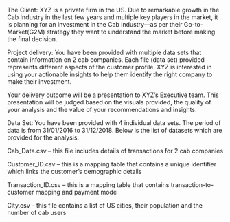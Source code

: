 The Client:
XYZ is a private firm in the US. Due to remarkable growth in the Cab Industry in the last few years and multiple key players in the market, it is planning for an investment in the Cab industry—as per their Go-to-Market(G2M) strategy they want to understand the market before making the final decision.

Project delivery:
You have been provided with multiple data sets that contain information on 2 cab companies. Each file (data set) provided represents different aspects of the customer profile. XYZ is interested in using your actionable insights to help them identify the right company to make their investment.

Your delivery outcome will be a presentation to XYZ’s Executive team. This presentation will be judged based on the visuals provided, the quality of your analysis and the value of your recommendations and insights.

Data Set:
You have been provided with 4 individual data sets. The period of data is from 31/01/2016 to 31/12/2018.
Below is the list of datasets which are provided for the analysis:

Cab_Data.csv – this file includes details of transactions for 2 cab companies

Customer_ID.csv – this is a mapping table that contains a unique identifier which links the customer’s demographic details

Transaction_ID.csv – this is a mapping table that contains transaction-to-customer mapping and payment mode

City.csv – this file contains a list of US cities, their population and the number of cab users
